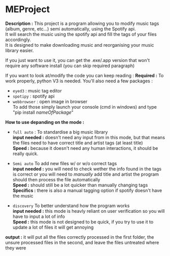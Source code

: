 # MEProject


**Description :** This project is a program allowing you to modify music tags (album, genre, etc...) semi automatically, using the Spotify api.  
It will search the music using the spotify api and fill the tags of your files accordingly.  
It is designed to make downloading music and reorganising your music library easier. 

If you just want to use it, you can get the .exe/.app  version that won't require any software install (you can skip required paragraph)

If you want to look at/modify the code you can keep reading :
**Required :** To work properly, python V3 is needed. You'll also need a few packages : 
* `eyed3` : music tag editor
* `spotipy` : spotify api
* `webbrowser` : open image in browser  
To add those simply launch your console (cmd in windows) and type "pip install _nameOfPackage_"  

**How to use depanding on the mode :**  
* `full auto` : To standardise a big music library     
**input needed :** doesn't need any input from in this mode, but that means the files need to have correct title and artist tags (at least title)    
**Speed :** because it doesn't need any human interactions, it should be really quick. 

* `Semi auto` To add new files w/ or w/o correct tags  
**input needed :** you will need to check wether the info found in the tags is correct or you will need to _manually_ add title and artist the program should then process the file automatically    
**Speed :** should still be a lot quicker than manually changing tags 
**Specifics :** there is also a manual tagging option if spotify doesn't  have the music

* `discovery` To better understand how the program works  
**input needed :** this mode is heavly reliant on user verification so you will have to input a lot of info  
**Speed :** this mode is not designed to be quick, if you try to use it to update a lot of files it will get annoying 

**output :** it will put all the files correctly processed in the first folder, the unsure processed files in the second, and leave the files untreated where they were



